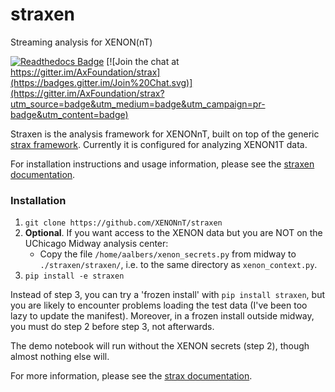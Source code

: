 # straxen
Streaming analysis for XENON(nT)

[![Readthedocs Badge](https://readthedocs.org/projects/straxen/badge/?version=latest)](https://straxen.readthedocs.io/en/latest/?badge=latest)
[![Join the chat at https://gitter.im/AxFoundation/strax](https://badges.gitter.im/Join%20Chat.svg)](https://gitter.im/AxFoundation/strax?utm_source=badge&utm_medium=badge&utm_campaign=pr-badge&utm_content=badge)

Straxen is the analysis framework for XENONnT, built on top of the generic [strax framework](https://github.com/AxFoundation/strax). Currently it is configured for analyzing XENON1T data.

For installation instructions and usage information, please see the [straxen documentation](https://straxen.readthedocs.io).

### Installation

  1. `git clone https://github.com/XENONnT/straxen`
  2. **Optional**. If you want access to the XENON data but you are NOT on the UChicago Midway analysis center:
     * Copy the file `/home/aalbers/xenon_secrets.py` from midway to  `./straxen/straxen/`, i.e. to the same directory as `xenon_context.py`.
  3. `pip install -e straxen`

Instead of step 3, you can try a 'frozen install' with `pip install straxen`, but you are likely to encounter problems loading the test data (I've been too lazy to update the manifest). Moreover, in a frozen install outside midway, you must do step 2 before step 3, not afterwards. 

The demo notebook will run without the XENON secrets (step 2), though almost nothing else will. 


For more information, please see the [strax documentation](https://strax.readthedocs.io).
